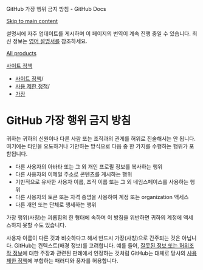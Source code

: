 GitHub 가장 행위 금지 방침 - GitHub Docs

[Skip to main content](#main-content)

설명서에 자주 업데이트를 게시하며 이 페이지의 번역이 계속 진행 중일 수 있습니다. 최신 정보는 [영어 설명서를](/en) 참조하세요.

[All products](/ko)

[사이트 정책](/ko/site-policy)

* [사이트 정책](/ko/site-policy)/
* [사용 제한 정책](/ko/site-policy/acceptable-use-policies)/
* [가장](/ko/site-policy/acceptable-use-policies/github-impersonation)

GitHub 가장 행위 금지 방침
==========

귀하는 귀하의 신원이나 다른 사람 또는 조직과의 관계를 허위로 진술해서는 안 됩니다. 여기에는 타인을 오도하거나 기만하는 방식으로 다음 중 한 가지를 수행하는 행위가 포함됩니다.

* 다른 사용자의 아바타 또는 그 외 개인 프로필 정보를 복사하는 행위
* 다른 사용자의 이메일 주소로 콘텐츠를 게시하는 행위
* 기만적으로 유사한 사용자 이름, 조직 이름 또는 그 외 네임스페이스를 사용하는 행위
* 다른 사용자의 토큰 또는 자격 증명을 사용하여 계정 또는 organization 액세스
* 다른 개인 또는 단체로 행세하는 행위

가장 행위(사칭)는 괴롭힘의 한 형태에 속하며 이 방침을 위반하면 귀하의 계정에 액세스하지 못할 수도 있습니다.

사용자 이름이 다른 것과 비슷하다고 해서 반드시 가장(사칭)으로 간주되는 것은 아닙니다. GitHub는 컨텍스트(배경 정보)를 고려합니다. 예를 들어, [잘못된 정보 또는 허위조작 정보](/ko/site-policy/acceptable-use-policies/github-misinformation-and-disinformation)에 대한 주장과 관련된 판례에서 인정하는 것처럼 GitHub는 대체로 당사의 [사용 제한 정책](/ko/site-policy/acceptable-use-policies/github-acceptable-use-policies)에 부합하는 패러디와 풍자를 허용합니다.
